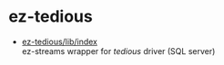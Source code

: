 # ez-tedious

* [ez-tedious/lib/index](lib/index.md)  
   ez-streams wrapper for _tedious_ driver (SQL server)
